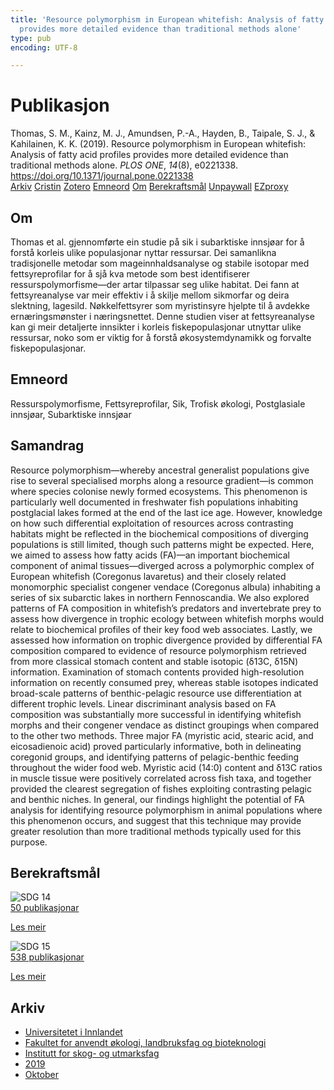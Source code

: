 ```yaml
---
title: 'Resource polymorphism in European whitefish: Analysis of fatty acid profiles
  provides more detailed evidence than traditional methods alone'
type: pub
encoding: UTF-8

---
```

<h1>Publikasjon</h1>
<article id="csl-bib-container-AH6AF5C3" class="csl-bib-container">
  <div class="csl-bib-body"> <div class="csl-entry">Thomas, S. M., Kainz, M. J., Amundsen, P.-A., Hayden, B., Taipale, S. J., &#38; Kahilainen, K. K. (2019). Resource polymorphism in European whitefish: Analysis of fatty acid profiles provides more detailed evidence than traditional methods alone. <i>PLOS ONE</i>, <i>14</i>(8), e0221338. <a href="https://doi.org/10.1371/journal.pone.0221338">https://doi.org/10.1371/journal.pone.0221338</a></div> </div>
  <div class="csl-bib-buttons">
    <a href="#taxonomy-article-AH6AF5C3" alt="archive" class="csl-bib-button">Arkiv</a>
    <a href="https://app.cristin.no/results/show.jsf?id=1735573" alt="Cristin" class="csl-bib-button">Cristin</a>
    <a href="http://zotero.org/groups/5881554/items/AH6AF5C3" alt="Zotero" class="csl-bib-button">Zotero</a>
    <a href="#keywords-article-AH6AF5C3" alt="keywords" class="csl-bib-button">Emneord</a>
    <a href="#about-article-AH6AF5C3" alt="about_pub" class="csl-bib-button">Om</a>
    <a href="#sdg-article-AH6AF5C3" alt="sdg" class="csl-bib-button">Berekraftsmål</a>
    <a href="https://journals.plos.org/plosone/article/file?id=10.1371/journal.pone.0221338&amp;type=printable" alt="Unpaywall" class="csl-bib-button">Unpaywall</a>
    <a href="https://journals.plos.org/plosone/article/file?id=10.1371/journal.pone.0221338&amp;type=printable" alt="EZproxy" class="csl-bib-button">EZproxy</a>
  </div>
  <div id="csl-bib-meta-container-AH6AF5C3"></div>
</article>
<div id="csl-bib-meta-AH6AF5C3" class="csl-bib-meta">
  <article id="about-article-AH6AF5C3" class="about_pub-article">
    <h1>Om</h1>
    Thomas et al. gjennomførte ein studie på sik i subarktiske innsjøar for å forstå korleis ulike populasjonar nyttar ressursar. Dei samanlikna tradisjonelle metodar som mageinnhaldsanalyse og stabile isotopar med fettsyreprofilar for å sjå kva metode som best identifiserer ressurspolymorfisme—der artar tilpassar seg ulike habitat. Dei fann at fettsyreanalyse var meir effektiv i å skilje mellom sikmorfar og deira slektning, lagesild. Nøkkelfettsyrer som myristinsyre hjelpte til å avdekke ernæringsmønster i næringsnettet. Denne studien viser at fettsyreanalyse kan gi meir detaljerte innsikter i korleis fiskepopulasjonar utnyttar ulike ressursar, noko som er viktig for å forstå økosystemdynamikk og forvalte fiskepopulasjonar.
  </article>
  <article id="keywords-article-AH6AF5C3" class="keywords-article">
    <h1>Emneord</h1>
    Ressurspolymorfisme, Fettsyreprofilar, Sik, Trofisk økologi, Postglasiale innsjøar, Subarktiske innsjøar
  </article>
  <article id="abstract-article-AH6AF5C3" class="abstract-article">
    <h1>Samandrag</h1>
    Resource polymorphism—whereby ancestral generalist populations give rise to several specialised morphs along a resource gradient—is common where species colonise newly formed ecosystems. This phenomenon is particularly well documented in freshwater fish populations inhabiting postglacial lakes formed at the end of the last ice age. However, knowledge on how such differential exploitation of resources across contrasting habitats might be reflected in the biochemical compositions of diverging populations is still limited, though such patterns might be expected. Here, we aimed to assess how fatty acids (FA)—an important biochemical component of animal tissues—diverged across a polymorphic complex of European whitefish (Coregonus lavaretus) and their closely related monomorphic specialist congener vendace (Coregonus albula) inhabiting a series of six subarctic lakes in northern Fennoscandia. We also explored patterns of FA composition in whitefish’s predators and invertebrate prey to assess how divergence in trophic ecology between whitefish morphs would relate to biochemical profiles of their key food web associates. Lastly, we assessed how information on trophic divergence provided by differential FA composition compared to evidence of resource polymorphism retrieved from more classical stomach content and stable isotopic (δ13C, δ15N) information. Examination of stomach contents provided high-resolution information on recently consumed prey, whereas stable isotopes indicated broad-scale patterns of benthic-pelagic resource use differentiation at different trophic levels. Linear discriminant analysis based on FA composition was substantially more successful in identifying whitefish morphs and their congener vendace as distinct groupings when compared to the other two methods. Three major FA (myristic acid, stearic acid, and eicosadienoic acid) proved particularly informative, both in delineating coregonid groups, and identifying patterns of pelagic-benthic feeding throughout the wider food web. Myristic acid (14:0) content and δ13C ratios in muscle tissue were positively correlated across fish taxa, and together provided the clearest segregation of fishes exploiting contrasting pelagic and benthic niches. In general, our findings highlight the potential of FA analysis for identifying resource polymorphism in animal populations where this phenomenon occurs, and suggest that this technique may provide greater resolution than more traditional methods typically used for this purpose.
  </article>
  <article id="sdg-article-AH6AF5C3" class="sdg-article">
    <h1>Berekraftsmål</h1>
    <div class="sdg-container"><div id="sdg14" class="sdg">
        <img src="{{< params subfolder >}}images/sdg/sdg14_nn.png" class="image" alt="SDG 14">
        <div class="sdg-overlay">
          <a href="{{< params subfolder >}}nn/archive/?sdg=14#archive" class="sdg-publication-count"><span>50</span> publikasjonar</a>
          <p><a href="https://fn.no/om-fn/fns-baerekraftsmaal/livet-i-havet?lang=nno-NO" class="sdg-read-more">Les meir</a></p>
        </div>
      </div> <div id="sdg15" class="sdg">
        <img src="{{< params subfolder >}}images/sdg/sdg15_nn.png" class="image" alt="SDG 15">
        <div class="sdg-overlay">
          <a href="{{< params subfolder >}}nn/archive/?sdg=15#archive" class="sdg-publication-count"><span>538</span> publikasjonar</a>
          <p><a href="https://fn.no/om-fn/fns-baerekraftsmaal/livet-paa-land?lang=nno-NO" class="sdg-read-more">Les meir</a></p>
        </div>
      </div></div>
  </article>
  <article id="taxonomy-article-AH6AF5C3" class="taxonomy-article">
    <h1>Arkiv</h1>
    <ul>
      <li><a href="{{< params subfolder >}}nn/archive/?key=3DCRN523">Universitetet i Innlandet</a></li>
      <li><a href="{{< params subfolder >}}nn/archive/?key=T77LXH6D">Fakultet for anvendt økologi, landbruksfag og bioteknologi</a></li>
      <li><a href="{{< params subfolder >}}nn/archive/?key=7TRARPE3">Institutt for skog- og utmarksfag</a></li>
      <li><a href="{{< params subfolder >}}nn/archive/?key=MXEW8QDW">2019</a></li>
      <li><a href="{{< params subfolder >}}nn/archive/?key=LGB3C7GN">Oktober</a></li>
    </ul>
  </article>
</div>

